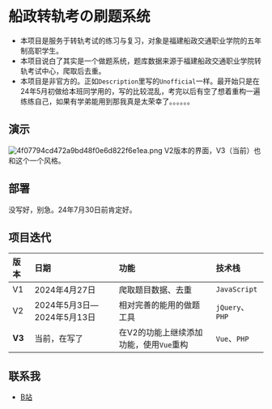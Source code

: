 # 船政转轨考の刷题系统
* 本项目是服务于转轨考试的练习与复习，对象是福建船政交通职业学院的五年制高职学生。
* 本项目说白了其实是一个做题系统，题库数据来源于福建船政交通职业学院转轨考试中心，爬取后去重。
* 本项目是非官方的。正如`Description`里写的`Unofficial`一样。最开始只是在24年5月初做给本班同学用的，写的比较混乱，考完以后有空了想着重构一遍练练自己，如果有学弟能用到那我真是太荣幸了。。。。。。

## 演示
![4f07794cd472a9bd48f0e6d822f6e1ea.png](https://s2.loli.net/2024/05/25/PO4datDZjXKiNUH.png)
V2版本的界面，V3（当前）也和这个一个风格。

## 部署
没写好，别急。24年7月30日前肯定好。

## 项目迭代
| 版本 | 日期 | 功能 | 技术栈 |
| :- | :- | :- | :- |
| V1 | 2024年4月27日 | 爬取题目数据、去重 | `JavaScript` |
| V2 | 2024年5月3日—2024年5月13日 | 相对完善的能用的做题工具 | `jQuery`、`PHP` |
| **V3** | 当前，在写了 | 在V2的功能上继续添加功能，使用`Vue`重构 | `Vue`、`PHP` |

## 联系我
* [B站](https://space.bilibili.com/204271518)
